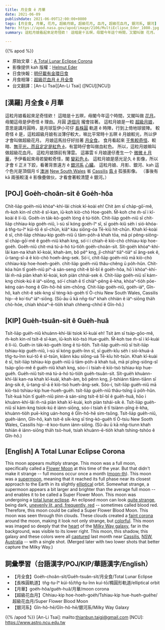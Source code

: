 ```yaml
---
title: 月全食 ê 月華
date: 2021-06-09
publishdate: 2021-06-09T12:00:00+0800
tags: [月全食, 月華, 花月, 超級月娘, 超級花月, 血月, 超級花血月, 銀河系, 銀河]
hero: https://apod.nasa.gov/apod/image/2106/MultiEclipse_Eder_1080.jpg
summary: 這粒月娘看起來足奇怪欸！ 這暗是十五暝，毋閣今年這个時間，又閣叫做 花月。

---
```


{{% apod %}}

- 原始文章：[A Total Lunar Eclipse Corona](https://apod.nasa.gov/apod/ap210609.html)
- 影像提供 kah 版權：[Helmut Eder](https://www.facebook.com/SeeingthroughHelmutEder/)
- 日食快報：[明仔載有金環日食](https://www.nasa.gov/content/june-10-2021-eclipse)
- 月食相簿：[超級花血月 ê 月全食](https://www.facebook.com/media/set/?vanity=APOD.Sky&set=a.3650417948395731)
- 台文翻譯：[An-Li Tsai][An-Li Tsai] ([NCU][NCU])

## [漢羅] 月全食 ê 月華

這粒月娘看起來足奇怪欸！
這暗是十五暝，毋閣今年這个時間，又閣叫做 [花月][Flower Moon]。
毋閣這毋是伊奇怪 ê 理由。月圓 [逐個月][moon-th] 攏會拄著。
這粒月娘是一粒 [超級月娘][supermoon]，意思是講月圓時，是月球踅伊小可仔 [長株圓][elliptical] 軌道 ê 時陣，行到上倚地球彼陣。
較奇怪 ê 是，這粒超級月娘有淡薄仔較大，嘛比平常時十五暝 ê 月娘較光，所以伊才會叫做超級花月。
月娘這馬拄仔好拄著 [月全食][total lunar eclipse t]。
食月看起來 [干焦較奇怪][quite strange]、較暗、[無平光，而且定定是紅色 ê][unevenly lit, and, frequently, red]，有當時仔會叫做血紅色。
所以，這粒月娘嘛叫做超級花血月。
這粒月娘頭前有薄雲。
這寡雲 tī 月娘邊仔產生一个 [微微 ê 月華][faint corona]，予伊看起來毋若變較奇怪，閣 [變彩色 ê][colorful]。
這粒月娘是感光足久 ê 影像，所以才會 tī 正爿下跤，看著背景遠方 ê [銀河系][Milky Way galaxy] [心臟][heart]。
這粒月娘、月影、銀河、kah 這个色光是頂個月 tī [澳洲][Australia] [New South Wales][NSW] 省 [Cassilis][Cassilis] [翕 ê][captured] 孤張影像。
（事後有 kā 兩張較淺 ê 影像疊做伙，才看會著較清楚 ê 銀河。）

## [POJ] Goe̍h-choân-si̍t ê Goe̍h-hôa

Chi̍t-lia̍p goe̍h-niû khòaⁿ-khí-lâi chiok kî-koài eh!
Chit àm sī cha̍p-gō͘-mê, m̄-koh kin-nî chi̍t-ê sî-kan, iū-koh kiò-chò Hoe-goe̍h.
M̄-koh che m̄-sī i kî-koài ê lí-iû.
Goe̍h-in ta̍k-kò-goe̍h lóng ē tú-tio̍h.
Chi̍t-lia̍p goe̍h-niû sī chi̍t-lia̍p chhiau-kip goe̍h-niû, ì-sù sī kóng goe̍h-îⁿ sî, sī goe̍h-kiû se̍h i sió-khóa-á tn̂g-tu-îⁿ kúi-tō ê sî-chūn, kiâⁿ kàu siōng-óa Tē-kiû hit-chūn.
Khah kî-koài ê sī, chit-lia̍p chhiau-kip goe̍h-niû ū tām-po̍h-á khah tōa, mā pí pêng-siông-sî cha̍p-gō͘-mê ê goe̍h-niû khah kng, só͘-í i chiah-ē kiò-chò chhiau-kip hoe-goe̍h.
Goe̍h-niû chit-má tú-á-hó tú-tio̍h goe̍h-choân-si̍t.
Si̍t-goe̍h khòaⁿ-khí-lâi kan-na khah kî-koài, khah-àm, bô pêⁿ kng, jî-chhiáⁿ tiāⁿ-tiāⁿ sī âng-sek ê, ū-tang-sî-á ē kiò-chò hoeh-âng-sek.
Só͘-í, chit-lia̍p goe̍h-niû mā kiò-chò chhiau-kip hoe-hoeh-goe̍h.
chi̍t-lia̍p goe̍h-niû thâu-chêng ū po̍h-hûn.
Chi̍t-kóa hûn tī goe̍h-niû piⁿ-á sán-seng chi̍t-ê bî-bî ê goe̍h-hôa, hō͘ i khòaⁿ-khí-lâi m̄-nā piàn khah kî-koài, koh piàn chhái-sek ê.
Chi̍t-lia̍p goe̍h-niû sī kám-kng chiok-kú ê iáⁿ-siōng, só͘-í chiah ē tī chiàⁿ-pêng ē-kha, khòaⁿ-tio̍h pōe-kéng oán-hong ê Gîn-hô-hē sim-chōng.
Chit-lia̍p goe̍h-niû, goe̍h-iáⁿ, Gîn-hô, kah chit-ê se̍k-kng sī téng-kò-goe̍h tī Ò-chiu New South Wales, Cassilis hip--ê ko͘-tiuⁿ iáⁿ-siōng.
(Sū-āu ū kā nn̄g-tiuⁿ khah chhián ê iáⁿ-siōng tha̍h chò-hóe, chiah khòaⁿ-ē-tio̍h khah chheng-chhó͘ ê Gîn-hô.)



## [KIP] Gue̍h-tsuân-si̍t ê Gue̍h-huâ

Tsi̍t-lia̍p gue̍h-niû khuànn-khí-lâi tsiok kî-kuài eh!
Tsit àm sī tsa̍p-gōo-mê, m̄-koh kin-nî tsi̍t-ê sî-kan, iū-koh kiò-tsò Hue-gue̍h.
M̄-koh tse m̄-sī i kî-kuài ê lí-iû.
Gue̍h-in ta̍k-kò-gue̍h lóng ē tú-tio̍h.
Tsi̍t-lia̍p gue̍h-niû sī tsi̍t-lia̍p tshiau-kip gue̍h-niû, ì-sù sī kóng gue̍h-înn sî, sī gue̍h-kîu se̍h i sió-khuá-á tn̂g-tu-înn kuí-tō ê sî-tsūn, kiânn kàu siōng-uá Tē-kîu hit-tsūn.
Khah kî-kuài ê sī, tsit-lia̍p tshiau-kip gue̍h-niû ū tām-po̍h-á khah tuā, mā pí pîng-siông-sî tsa̍p-gōo-mê ê gue̍h-niû khah kng, sóo-í i tsiah-ē kiò-tsò tshiau-kip hue-gue̍h.
Gue̍h-niû tsit-má tú-á-hó tú-tio̍h gue̍h-tsuân-si̍t.
Si̍t-gue̍h khuànn-khí-lâi kan-na khah kî-kuài, khah-àm, bô pênn kng, jî-tshiánn tiānn-tiānn sī âng-sik ê, ū-tang-sî-á ē kiò-tsò hueh-âng-sek.
Sóo-í, tsit-lia̍p gue̍h-niû mā kiò-tsò tshiau-kip hue-hueh-gue̍h.
tsi̍t-lia̍p gue̍h-niû thâu-tsîng ū po̍h-hûn.
Tsi̍t-kuá hûn tī gue̍h-niû pinn-á sán-sing tsi̍t-ê bî-bî ê gue̍h-huâ, hōo i khuànn-khí-lâi m̄-nā piàn khah kî-kuài, koh piàn tshái-sik ê.
Tsi̍t-lia̍p gue̍h-niû sī kám-kng tsiok-kú ê iánn-siōng, sóo-í tsiah ē tī tsiànn-pîng ē-kha, khuànn-tio̍h puē-kíng uán-hong ê Gîn-hô-hē sim-tsōng.
Tsit-lia̍p gue̍h-niû, gue̍h-iánn, Gîn-hô, kah tsit-ê si̍k-kng sī tíng-kò-gue̍h tī Ò-tsiu New Sooth Wales, Cassilis hip--ê koo-tiunn iánn-siōng.
(Sū-āu ū kā nn̄g-tiunn khah tshián ê iánn-siōng tha̍h tsò-hué, tsiah khuànn-ē-tio̍h khah tshing-tshóo ê Gîn-hô.)





## [English] A Total Lunar Eclipse Corona
This moon appears multiply strange. This moon was a full moon, specifically called a [Flower Moon][Flower Moon] at this time of the year. But that didn't make it strange -- full moons occur once a month ([moon-th][moon-th]). This moon was a [supermoon][supermoon], meaning that it reached its full phase near its closest approach to the Earth in its slightly [elliptical][elliptical] orbit. Somewhat strange, a supermoon appears a bit larger and brighter than the average full moon -- and enables it to be called a Super Flower Moon.  This moon was undergoing a [total lunar eclipse][total lunar eclipse e]. An eclipsed moon can look [quite strange][quite strange], being dark, [unevenly lit, and, frequently, red][unevenly lit, and, frequently, red] -- sometimes called blood red. Therefore, this moon could be called a Super Flower Blood Moon. This moon was seen through thin clouds. These clouds created a [faint corona][faint corona] around the moon, making it look not only strange, but [colorful][colorful]. This moon was imaged so deeply that the [heart][heart] of the [Milky Way galaxy][Milky Way galaxy], far in the background, was visible to its lower right. This moon, this shadow, this galaxy and these colors were all [captured][captured] last month near [Cassilis][Cassilis], [NSW][NSW], [Australia][Australia] -- with a single shot. (Merged later with two lower shots that better capture the Milky Way.)



## 詞彙學習（台語漢字/POJ/KIP/華語漢字/English）

- 【月全食】Goe̍h-choân-si̍t/Gue̍h-tsuân-si̍t/月全食/Total Lunar Eclipse
- 【長株圓軌道】tn̂g-tu-îⁿ kúi-tō/tn̂g-tu-înn kuí-tō/橢圓形軌道/elliptical orbit
- 【月華】goe̍h-hôa/gue̍h-huâ/月華/moon corona
- 【超級花血月】Chhiau-kip hoe-hoeh-goe̍h/Tshiau-kip hue-hueh-gue̍he/超級花血月/Super Flower Blood Moon
- 【銀河系】Gîn-hô-hē/Gîn-hô-hē/銀河系/Milky Way Galaxy


{{% /apod %}}
[An-Li Tsai]: mailto:thianbun.taigi@gmail.com
[NCU]: https://www.astro.ncu.edu.tw

[Flower Moon]:https://www.almanac.com/content/full-moon-may
[moon-th]:https://en.wikipedia.org/wiki/Month
[supermoon]:https://solarsystem.nasa.gov/news/922/what-is-a-supermoon/
[elliptical]:https://www.nasa.gov/sites/default/files/orbit-3.jpg
[total lunar eclipse t]:https://apod.tw/daily/20210525/
[total lunar eclipse e]:https://apod.nasa.gov/apod/ap210525.html
[quite strange]:https://www.sadanduseless.com/wp-content/uploads/2018/11/funny-suprised-cat2.jpg
[unevenly lit, and, frequently, red]:https://apod.nasa.gov/apod/ap201111.html
[faint corona]:https://www.atoptics.co.uk/droplets/cormoon.htm
[colorful]:https://apod.nasa.gov/apod/ap150615.html
[heart]:https://apod.nasa.gov/apod/ap190407.html
[Milky Way galaxy]:https://solarsystem.nasa.gov/resources/285/the-milky-way-galaxy/
[captured]:https://www.facebook.com/SeeingthroughHelmutEder/photos/a.104822107979211/297462595381827/
[Cassilis]:https://en.wikipedia.org/wiki/Cassilis,_New_South_Wales
[NSW]:https://en.wikipedia.org/wiki/New_South_Wales
[Australia]:https://en.wikipedia.org/wiki/Australia
